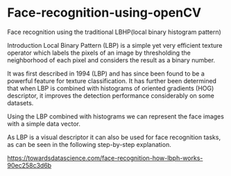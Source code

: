 # Face-recognition-using-openCV

Face recognition using the traditional LBHP(local binary histogram pattern)

Introduction
Local Binary Pattern (LBP) is a simple yet very efficient texture operator which labels the pixels of an image by thresholding the neighborhood of each pixel and considers the result as a binary number.

It was first described in 1994 (LBP) and has since been found to be a powerful feature for texture classification. It has further been determined that when LBP is combined with histograms of oriented gradients (HOG) descriptor, it improves the detection performance considerably on some datasets.

Using the LBP combined with histograms we can represent the face images with a simple data vector.

As LBP is a visual descriptor it can also be used for face recognition tasks, as can be seen in the following step-by-step explanation.

https://towardsdatascience.com/face-recognition-how-lbph-works-90ec258c3d6b
